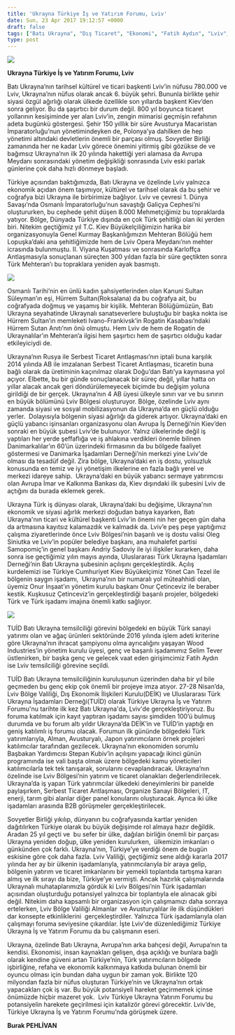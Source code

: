 ```yaml
---
title: 'Ukrayna Türkiye İş ve Yatırım Forumu, Lviv'
date: Sun, 23 Apr 2017 19:12:57 +0000
draft: false
tags: ["Batı Ukrayna", "Dış Ticaret", "Ekonomi", "Fatih Aydın", "Lviv", "Onur Çetinceviz", "Onur İnşaat", "Selim Tever", "TUİD (Türk Ukrayna İşadamları Derneği)", "TUİD Batı Ukrayna Temsilciliği", "Ukrayna", "Ukrayna Dış İlişkileri", "Ukrayna Türk Toplumu"]
type: post
---
```


![](https://burakpehlivan.org/wp-content/uploads/2017/04/17991084_1878219409105570_8931161675060644702_n.jpg)




**Ukrayna Türkiye İş ve Yatırım Forumu, Lviv**


Batı Ukrayna’nın tarihsel kültürel ve ticari başkenti Lviv’in nüfusu 780.000 ve Lviv, Ukrayna’nın nüfus olarak ancak 6. büyük şehri. Bununla birlikte şehir siyasi özgül ağırlığı olarak ülkede özellikle son yıllarda başkent Kiev’den sonra geliyor. Bu da şaşırtıcı bir durum değil. 800 yıl boyunca ticaret yollarının kesişiminde yer alan Lviv’in, zengin mimarisi geçmişin refahının adeta bugünkü göstergesi. Şehir 150 yılllık bir süre Avusturya Macaristan İmparatorluğu’nun yönetimindeyken de, Polonya’ya dahilken de hep yönetimi altındaki devletlerin önemli bir parçası olmuş. Sovyetler Birliği zamanında her ne kadar Lviv görece önemini yitirmiş gibi gözükse de ve bağımsız Ukrayna’nın ilk 20 yılında hakettiği yeri alamasa da Avrupa Meydanı sonrasındaki yönetim değişikliği sonrasında Lviv eski parlak günlerine çok daha hızlı dönmeye başladı.

Türkiye açısından baktığımızda, Batı Ukrayna ve özelinde Lviv yalnızca ekonomik açıdan önem taşımıyor, kültürel ve tarihsel olarak da bu şehir ve coğrafya bizi Ukrayna ile birbirimize bağlıyor. Lviv ve çevresi 1. Dünya Savaşı’nda Osmanlı İmparatorluğu’nun savaştığı Galiçya Cephesi’ni oluştururken, bu cephede şehit düşen 8.000 Mehmetçiğimiz bu topraklarda yatıyor. Bölge, Dünyada Türkiye dışında en çok Türk şehitliği olan iki yerden biri. Nitekim geçtiğimiz yıl T.C. Kiev Büyükelçiliğimizin harika bir organizasyonuyla Genel Kurmay Başkanlığımızın Mehteran Bölüğü hem Lopuşka’daki ana şehitliğimizde hem de Lviv Opera Meydanı’nın mehter icrasında bulunmuştu. II. Viyana Kuşatması ve sonrasında Karloffça Antlaşmasıyla sonuçlanan süreçten 300 yıldan fazla bir süre geçtikten sonra Türk Mehteran’ı bu topraklara yeniden ayak basmıştı.

![](https://burakpehlivan.org/wp-content/uploads/2017/04/13226991_10154317222370649_7248274060381327791_n.jpg)

Osmanlı Tarihi’nin en ünlü kadın şahsiyetlerinden olan Kanuni Sultan Süleyman’ın eşi, Hürrem Sultan(Roksalana) da bu coğrafya ait, bu coğrafyada doğmuş ve yaşamış bir kişilik. Mehteran Bölüğümüzün, Batı Ukrayna seyahatinde Ukraynalı sanatseverlere buluştuğu bir başka nokta ise Hürrem Sultan’ın memleketi Ivano-Frankivsk’in Rogatin Kasabası’ndaki Hürrem Sutan Anıtı’nın önü olmuştu. Hem Lviv de hem de Rogatin de Ukraynalılar’ın Mehteran’a ilgisi hem şaşırtıcı hem de şaşırtıcı olduğu kadar etkileyiciydi de.

Ukrayna’nın Rusya ile Serbest Ticaret Antlaşması’nın iptali buna karşılık 2014 yılında AB ile imzalanan Serbest Ticaret Antlaşması, ticaretin buna bağlı olarak da üretiminin kaçınılmaz olarak Doğu’dan Batı’ya kaymasına yol açıyor. Elbette, bu bir günde sonuçlanacak bir süreç değil, yıllar hatta on yıllar alacak ancak geri döndürülemeyecek biçimde bu değişim yoluna girildiği de bir gerçek. Ukrayna’nın 4 AB üyesi ülkeyle sınırı var ve bu sınırın en büyük bölümünü Lviv Bölgesi oluşturuyor. Bölge, özelinde Lviv aynı zamanda siyasi ve sosyal mobilizasyonun da Ukrayna’da en güçlü olduğu yerler.  Dolayısıyla bölgenin siyasi ağırlığı da giderek artıyor. Ukrayna’daki en güçlü yabancı işinsanları organizasyonu olan Avrupa İş Derneği’nin Kiev’den sonraki en büyük şubesi Lviv’de bulunuyor. Yalnız ülkelerinde değil iş yaptıları her yerde şeffaflığa ve iş ahlakına verdikleri önemle bilinen Danimarkalılar’ın 60’ün üzerindeki firmasının da bu bölgede faaliyet göstermesi ve Danimarka İşadamları Derneği’nin merkezi yine Lviv'de olması da tesadüf değil. Zira bölge, Ukrayna’daki en iş dostu, yolsuzluk konusunda en temiz ve iyi yönetişim ilkelerine en fazla bağlı yerel ve merkezi idareye sahip.  Ukrayna’daki en büyük yabancı sermaye yatırımcısı olan Avrupa İmar ve Kalkınma Bankası da, Kiev dışındaki ilk şubesini Lviv de açtığını da burada eklemek gerek.

Ukrayna Türk iş dünyası olarak, Ukrayna’daki bu değişime, Ukrayna'nın ekonomik ve siyasi ağırlık merkezi doğudan batıya kayarken, Batı Ukrayna'nın ticari ve kültürel başkenti Lviv'in önemi nin her geçen gün daha da artmasına kayıtsız kalamazdık ve kalmadık da. Lviv’e peş peşe yaptığımız çalışma ziyaretlerinde önce Lviv Bölgesi’nin başarılı ve iş dostu valisi Oleg Siniutka ve Lviv’in popüler belediye başkanı, ana muhalefet partisi Samopomiç’in genel başkanı Andriy Sadoviy ile iyi ilişkiler kurarken, daha sonra ise geçtiğimiz yılın mayıs ayında, Uluslararası Türk Ukrayna İşadamları Derneği’nin Batı Ukrayna şubesinin açılışını gerçekleştirdik. Açılış kurdelemizi ise Türkiye Cumhuriyet Kiev Büyükelçimiz Yönet Can Tezel ile bölgenin saygın işadamı,  Ukrayna’nın bir numaralı yol müteahhidi olan, üyemiz Onur İnşaat’ın yönetim kurulu başkanı Onur Çetinceviz ile beraber kestik. Kuşkusuz Çetinceviz’in gerçekleştirdiği başarılı projeler, bölgedeki Türk ve Türk işadamı imajına önemli katkı sağlıyor.

![](https://burakpehlivan.org/wp-content/uploads/2017/04/DSC_5141-0011.jpg)

TUİD Batı Ukrayna temsilciliği görevini bölgedeki en büyük Türk sanayi yatırımı olan ve ağaç ürünleri sektöründe 2016 yılında işlem adeti kriterine göre Ukrayna’nın ihracat şampiyonu olma ayrıcalığını yaşayan Wood Industries’in yönetim kurulu üyesi, genç ve başarılı işadamımız Selim Tever üstlenirken, bir başka genç ve gelecek vaat eden girişimcimiz Fatih Aydın ise Lviv temsilciliği görevine seçildi.

TUİD Batı Ukrayna temsilciliğinin kuruluşunun üzerinden daha bir yıl bile geçmeden bu genç ekip çok önemli bir projeye imza atıyor. 27-28 Nisan’da, Lviv Bölge Valiliği, Dış Ekonomik İlişkileri Kurulu(DEİK) ve Uluslararası Türk Ukrayna İşadamları Derneği(TUİD) olarak Türkiye Ukrayna İş ve Yatırım Forumu'nu tarihte ilk kez Batı Ukrayna'da, Lviv'de gerçekleştiriyoruz. Bu foruma katılmak için kayıt yaptıran işadamı sayısı şimdiden 100’ü bulmuş durumda ve bu forum altı yıldır Ukrayna’da DEİK’in ve TUİD’in yaptığı en geniş katılımlı iş forumu olacak. Forumun ilk gününde bölgedeki Türk yatırımlarıyla, Alman, Avusturyalı, Japon yatırımcıların örnek projeleri katılımcılar tarafından gezilecek. Ukrayna’nın ekonomiden sorumlu Başbakan Yardımcısı Stepan Kubiv’in açılışını yapacağı ikinci günün programında ise vali başta olmak üzere bölgedeki kamu yöneticileri katılımcılarla tek tek tanışarak, sorularını cevaplandıracak. Ukrayna’nın özelinde ise Lviv Bölgesi’nin yatırım ve ticaret olanakları değerlendirilecek.  Ukrayna’da iş yapan Türk yatırımcılar ülkedeki deneyimlerini bir panelde paylaşırken, Serbest Ticaret Antlaşması, Organize Sanayi Bölgeleri, IT, enerji, tarım gibi alanlar diğer panel konularını oluşturacak. Ayrıca iki ülke işadamları arasında B2B görüşmeler gerçekleştirilecek.

Sovyetler Birliği yıkılıp, dünyanın bu coğrafyasında kartlar yeniden dağıtılırken Türkiye olarak bu büyük değişimde rol almaya hazır değildik. Aradan 25 yıl geçti ve  bu sefer bir ülke, dağılan birliğin önemli bir parçası Ukrayna yeniden doğup, ülke yeniden kurulurken,  ülkemizin imkanları o günkünden çok farklı. Ukrayna’nın, Türkiye’ye verdiği önem de bugün eskisine göre çok daha fazla. Lviv Valiliği, geçtiğimiz sene aldığı kararla 2017 yılında her ay bir ülkenin işadamlarıyla, yatırımcılarıyla bir araya gelip, bölgenin yatırım ve ticaret imkanlarını bir yemekli toplantıda tartışma kararı almış ve ilk sırayı da bize, Türkiye’ye vermişti. Ancak hazırlık çalışmalarında Ukraynalı muhataplarımızla gördük ki Lviv Bölgesi’nin Türk işadamları açısından oluşturduğu potansiyel yalnızca bir toplantıyla ele alınacak gibi değil. Nitekim daha kapsamlı bir organizasyon için çalışmamızı daha sonraya ertelerken, Lviv Bölge Valiliği Almanlar  ve Avusturyalılar ile ilk düşündükleri dar konsepte etkinliklerini  gerçekleştirdiler. Yalnızca Türk işadamlarıyla olan çalışmayı foruma seviyesine çıkardılar. İşte Lviv'de düzenlediğimiz Türkiye Ukrayna İş ve Yatırım Forumu da bu çalışmanın eseri.

Ukrayna, özelinde Batı Ukrayna, Avrupa’nın arka bahçesi değil, Avrupa’nın ta kendisi. Ekonomisi, insan kaynakları gelişen, dışa açıklığı ve bunlara bağlı olarak kendine güveni artan Türkiye’nin, Türk yatırımcıların bölgede işbirliğine, refaha ve ekonomik kalkınmaya katkıda bulunan önemli bir oyuncu olması için bundan daha uygun bir zaman yok. Birlikte 120 milyondan fazla bir nüfus oluşturan Türkiye’nin ve Ukrayna’nın ortak yapacakları çok iş var. Bu büyük potansiyeli hareket geçirmemek içinse önümüzde hiçbir mazeret yok.  Lviv Türkiye Ukrayna Yatırım Forumu bu potansiyelin harekete geçirilmesi için katalizör görevi görecektir. Lviv’de, Türkiye Ukrayna İş ve Yatırım Forumu’nda görüşmek üzere.

**Burak PEHLİVAN**
